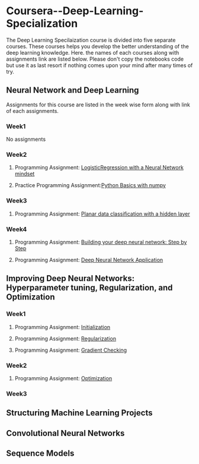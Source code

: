 # Coursera--Deep-Learning-Specialization

The Deep Learning Specilaization course is divided into five separate courses. These courses helps you develop the better understanding of the deep learning knowledge. Here. the names of each courses along with assignments link are listed below. Please don't copy the notebooks code but use it as last resort if nothing comes upon your mind after many times of try.

## Neural Network and Deep Learning

Assignments for this course are listed in the week wise form along with link of each assignments.

### Week1

 No assignments

### Week2 

1. Programming Assignment: [LogisticRegression with a Neural Network mindset](./Neural-Networks-and-Deep-Learning/Week2/Logistic_Regression_with_a_Neural_Network_mindset_v6a.ipynb)

2. Practice Programming Assignment:[Python Basics with numpy](./Neural-Networks-and-Deep-Learning/Week2/Python_Basics_With_Numpy_v3a.ipynb)

### Week3

1. Programming Assignment: [Planar data classification with a hidden layer](./Neural-Networks-and-Deep-Learning/Week3/Planar_data_classification_with_onehidden_layer_v6c.ipynb)

### Week4

1. Programming Assignment: [Building your deep neural network: Step by Step](./Neural-Networks-and-Deep-Learning/Week4/Building_your_Deep_Neural_Network_Step_by_Step_v8a.ipynb)

2. Programming Assignment: [Deep Neural Network Application](./Neural-Networks-and-Deep-Learning/Week4/Deep+Neural+Network+-+Application+v8.ipynb)
  
## Improving Deep Neural Networks: Hyperparameter tuning, Regularization, and Optimization


### Week1

 1. Programming Assignment: [Initialization](./Improving-Deep-Neural-Networks/Week1/Initialization.ipynb)

 2. Programming Assignment: [Regularization](./Improving-Deep-Neural-Networks/Week1/Regularization_v2a.ipynb)

 3. Programming Assignment: [Gradient Checking](./Improving-Deep-Neural-Networks/Week1/Gradient+Checking+v1.ipynb)

 ### Week2

 1. Programming Assignment: [Optimization](./Improving-Deep-Neural-Networks/Week2/Optimization_methods_v1b.ipynb)

 ### Week3

## Structuring Machine Learning Projects

## Convolutional Neural Networks

## Sequence Models
    

